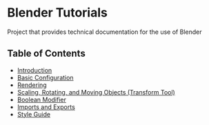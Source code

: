 <link rel="stylesheet" href="style.css">

# Blender Tutorials
Project that provides technical documentation for the use of Blender

## Table of Contents

- [Introduction](introduction.md)
- [Basic Configuration](settingsConfiguration.md)
- [Rendering](rendering.md)
- [Scaling, Rotating, and Moving Objects (Transform Tool)](transformTool.md)
- [Boolean Modifier](booleanModifier.md)
- [Imports and Exports](import_export.md)
- [Style Guide](style.md)
